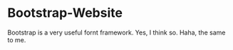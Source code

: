 Bootstrap-Website
=================
Bootstrap is a very useful fornt framework.
Yes, I think so.
Haha, the same to me.
